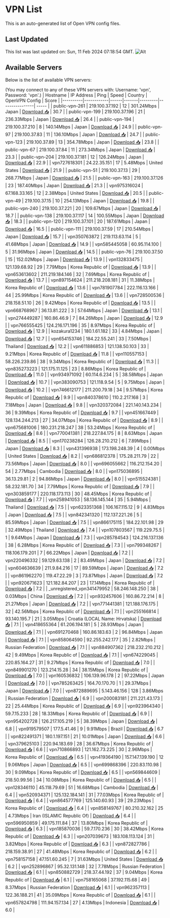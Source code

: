 # VPN List

This is an auto-generated list of Open VPN config files.

## Last Updated

This list was last updated on: Sun, 11 Feb 2024 07:18:54 GMT.
![Alt](https://repobeats.axiom.co/api/embed/186b98318ef1479477931607c1ad7d823f12451f.svg "Repobeats analytics image")

## Available Servers

Below is the list of available VPN servers:

(You may connect to any of these VPN servers with: Username: 'vpn', Password: 'vpn'.)
| Hostname | IP Address | Ping | Speed | Country | OpenVPN Config | Score |
|----------|------------|------|-------|---------|----------------| ----- |
| public-vpn-261 | 219.100.37.192 | 12 | 301.24Mbps | Japan | [Download 📥](./configs/server_0_JP.ovpn) | 30.7 |
| public-vpn-199 | 219.100.37.196 | 21 | 236.33Mbps | Japan | [Download 📥](./configs/server_1_JP.ovpn) | 26.4 |
| public-vpn-194 | 219.100.37.210 | 8 | 140.14Mbps | Japan | [Download 📥](./configs/server_2_JP.ovpn) | 24.9 |
| public-vpn-97 | 219.100.37.83 | 11 | 136.10Mbps | Japan | [Download 📥](./configs/server_3_JP.ovpn) | 24.7 |
| public-vpn-123 | 219.100.37.89 | 13 | 354.78Mbps | Japan | [Download 📥](./configs/server_4_JP.ovpn) | 23.8 |
| public-vpn-67 | 219.100.37.84 | 11 | 273.34Mbps | Japan | [Download 📥](./configs/server_5_JP.ovpn) | 23.3 |
| public-vpn-204 | 219.100.37.181 | 12 | 126.24Mbps | Japan | [Download 📥](./configs/server_6_JP.ovpn) | 22.9 |
| vpn727618301 | 24.22.35.151 | 17 | 5.48Mbps | United States | [Download 📥](./configs/server_7_US.ovpn) | 21.9 |
| public-vpn-51 | 219.100.37.13 | 29 | 268.77Mbps | Japan | [Download 📥](./configs/server_8_JP.ovpn) | 21.5 |
| public-vpn-163 | 219.100.37.126 | 23 | 187.40Mbps | Japan | [Download 📥](./configs/server_9_JP.ovpn) | 21.3 |
| vpn975316024 | 67.168.33.165 | 12 | 2.38Mbps | United States | [Download 📥](./configs/server_10_US.ovpn) | 20.5 |
| public-vpn-49 | 219.100.37.15 | 10 | 254.13Mbps | Japan | [Download 📥](./configs/server_11_JP.ovpn) | 19.8 |
| public-vpn-240 | 219.100.37.221 | 20 | 109.67Mbps | Japan | [Download 📥](./configs/server_12_JP.ovpn) | 18.7 |
| public-vpn-138 | 219.100.37.117 | 14 | 100.55Mbps | Japan | [Download 📥](./configs/server_13_JP.ovpn) | 18.3 |
| public-vpn-120 | 219.100.37.101 | 20 | 187.61Mbps | Japan | [Download 📥](./configs/server_14_JP.ovpn) | 16.5 |
| public-vpn-111 | 219.100.37.59 | 17 | 210.54Mbps | Japan | [Download 📥](./configs/server_15_JP.ovpn) | 15.7 |
| vpn350763872 | 219.113.63.114 | 5 | 41.68Mbps | Japan | [Download 📥](./configs/server_16_JP.ovpn) | 14.9 |
| vpn585445058 | 60.95.114.100 | 5 | 31.96Mbps | Japan | [Download 📥](./configs/server_17_JP.ovpn) | 14.5 |
| public-vpn-76 | 219.100.37.50 | 15 | 152.02Mbps | Japan | [Download 📥](./configs/server_18_JP.ovpn) | 13.9 |
| vpn132833475 | 121.139.68.92 | 29 | 7.79Mbps | Korea Republic of | [Download 📥](./configs/server_19_KR.ovpn) | 13.9 |
| vpn653613602 | 211.219.184.146 | 32 | 7.69Mbps | Korea Republic of | [Download 📥](./configs/server_20_KR.ovpn) | 13.7 |
| vpn897154624 | 211.218.208.181 | 31 | 11.38Mbps | Korea Republic of | [Download 📥](./configs/server_21_KR.ovpn) | 13.6 |
| vpn781907784 | 222.116.13.166 | 44 | 25.99Mbps | Korea Republic of | [Download 📥](./configs/server_22_KR.ovpn) | 13.6 |
| vpn728500536 | 218.158.51.10 | 26 | 9.42Mbps | Korea Republic of | [Download 📥](./configs/server_23_KR.ovpn) | 13.5 |
| vpn668768967 | 36.13.81.222 | 3 | 57.64Mbps | Japan | [Download 📥](./configs/server_24_JP.ovpn) | 13.1 |
| vpn274449287 | 160.86.46.9 | 7 | 84.26Mbps | Japan | [Download 📥](./configs/server_25_JP.ovpn) | 12.9 |
| vpn766555425 | 124.216.171.196 | 35 | 8.97Mbps | Korea Republic of | [Download 📥](./configs/server_26_KR.ovpn) | 12.9 |
| kozakura1234 | 180.1.61.182 | 33 | 4.84Mbps | Japan | [Download 📥](./configs/server_27_JP.ovpn) | 12.7 |
| vpn654153746 | 184.22.55.241 | 33 | 7.50Mbps | Thailand | [Download 📥](./configs/server_28_TH.ovpn) | 12.2 |
| vpn611886853 | 121.138.50.103 | 33 | 9.21Mbps | Korea Republic of | [Download 📥](./configs/server_29_KR.ovpn) | 11.8 |
| vpn110557153 | 58.226.239.86 | 38 | 9.34Mbps | Korea Republic of | [Download 📥](./configs/server_30_KR.ovpn) | 11.3 |
| vpn835273223 | 121.175.11.125 | 23 | 8.86Mbps | Korea Republic of | [Download 📥](./configs/server_31_KR.ovpn) | 11.0 |
| vpn934971092 | 60.114.6.234 | 5 | 38.58Mbps | Japan | [Download 📥](./configs/server_32_JP.ovpn) | 10.7 |
| vpn383090753 | 121.118.9.54 | 5 | 9.75Mbps | Japan | [Download 📥](./configs/server_33_JP.ovpn) | 10.2 |
| vpn746612177 | 211.200.79.18 | 34 | 9.57Mbps | Korea Republic of | [Download 📥](./configs/server_34_KR.ovpn) | 9.9 |
| vpn840378610 | 110.2.217.168 | 3 | 7.18Mbps | Japan | [Download 📥](./configs/server_35_JP.ovpn) | 9.8 |
| vpn320372084 | 221.140.143.234 | 36 | 9.39Mbps | Korea Republic of | [Download 📥](./configs/server_36_KR.ovpn) | 9.7 |
| vpn451667449 | 128.134.244.213 | 27 | 34.07Mbps | Korea Republic of | [Download 📥](./configs/server_37_KR.ovpn) | 8.9 |
| vpn675681006 | 180.231.218.247 | 38 | 53.24Mbps | Korea Republic of | [Download 📥](./configs/server_38_KR.ovpn) | 8.6 |
| vpn770041381 | 218.227.84.175 | 8 | 8.63Mbps | Japan | [Download 📥](./configs/server_39_JP.ovpn) | 8.5 |
| vpn170238284 | 126.28.210.212 | 6 | 7.89Mbps | Japan | [Download 📥](./configs/server_40_JP.ovpn) | 8.3 |
| vpn431396938 | 173.198.248.39 | 4 | 0.00Mbps | United States | [Download 📥](./configs/server_41_US.ovpn) | 8.2 |
| vpn686812378 | 175.28.211.79 | 22 | 73.56Mbps | Japan | [Download 📥](./configs/server_42_JP.ovpn) | 8.0 |
| vpn696055662 | 116.212.154.20 | 54 | 2.77Mbps | Cambodia | [Download 📥](./configs/server_43_KH.ovpn) | 8.0 |
| vpn175036895 | 36.13.29.81 | 2 | 94.86Mbps | Japan | [Download 📥](./configs/server_44_JP.ovpn) | 8.0 |
| vpn515524381 | 58.232.181.70 | 34 | 7.79Mbps | Korea Republic of | [Download 📥](./configs/server_45_KR.ovpn) | 7.9 |
| vpn303859177 | 220.118.173.113 | 30 | 48.45Mbps | Korea Republic of | [Download 📥](./configs/server_46_KR.ovpn) | 7.7 |
| vpn258941053 | 58.136.145.144 | 35 | 5.94Mbps | Thailand | [Download 📥](./configs/server_47_TH.ovpn) | 7.5 |
| vpn623351368 | 106.167.115.12 | 9 | 4.83Mbps | Japan | [Download 📥](./configs/server_48_JP.ovpn) | 7.5 |
| vpn842341320 | 112.137.221.26 | 5 | 85.59Mbps | Japan | [Download 📥](./configs/server_49_JP.ovpn) | 7.5 |
| vpn866175115 | 184.22.101.98 | 29 | 32.49Mbps | Thailand | [Download 📥](./configs/server_50_TH.ovpn) | 7.4 |
| vpn107803567 | 119.229.75.5 | 1 | 9.64Mbps | Japan | [Download 📥](./configs/server_51_JP.ovpn) | 7.3 |
| vpn285784543 | 124.216.137.136 | 38 | 6.28Mbps | Korea Republic of | [Download 📥](./configs/server_52_KR.ovpn) | 7.3 |
| vpn799348267 | 118.106.179.201 | 7 | 66.22Mbps | Japan | [Download 📥](./configs/server_53_JP.ovpn) | 7.2 |
| vpn220496332 | 59.129.63.138 | 2 | 83.49Mbps | Japan | [Download 📥](./configs/server_54_JP.ovpn) | 7.2 |
| vpn604636639 | 211.9.84.216 | 17 | 89.59Mbps | Japan | [Download 📥](./configs/server_55_JP.ovpn) | 7.2 |
| vpn861962270 | 119.47.22.29 | 3 | 73.87Mbps | Japan | [Download 📥](./configs/server_56_JP.ovpn) | 7.2 |
| vpn920671623 | 121.182.84.207 | 23 | 17.14Mbps | Korea Republic of | [Download 📥](./configs/server_57_KR.ovpn) | 7.2 |
| _unregistered_vpn341479952 | 58.246.148.250 | 38 | 0.03Mbps | China | [Download 📥](./configs/server_58_CN.ovpn) | 7.2 |
| vpn932457606 | 160.86.72.214 | 8 | 21.27Mbps | Japan | [Download 📥](./configs/server_59_JP.ovpn) | 7.2 |
| vpn771441381 | 121.188.176.175 | 32 | 42.56Mbps | Korea Republic of | [Download 📥](./configs/server_60_KR.ovpn) | 7.1 |
| vpn255166814 | 93.140.195.7 | 21 | 3.05Mbps | Croatia (LOCAL Name: Hrvatska) | [Download 📥](./configs/server_61_HR.ovpn) | 7.1 |
| vpn418655364 | 61.206.194.181 | 5 | 28.93Mbps | Japan | [Download 📥](./configs/server_62_JP.ovpn) | 7.1 |
| vpn691270468 | 160.86.183.63 | 2 | 96.84Mbps | Japan | [Download 📥](./configs/server_63_JP.ovpn) | 7.1 |
| vpn858064590 | 92.255.242.177 | 35 | 2.82Mbps | Russian Federation | [Download 📥](./configs/server_64_RU.ovpn) | 7.1 |
| vpn884907362 | 218.232.210.212 | 42 | 9.49Mbps | Korea Republic of | [Download 📥](./configs/server_65_KR.ovpn) | 7.1 |
| vpn674229045 | 220.85.164.27 | 31 | 9.27Mbps | Korea Republic of | [Download 📥](./configs/server_66_KR.ovpn) | 7.0 |
| vpn849901270 | 123.214.15.28 | 34 | 38.15Mbps | Korea Republic of | [Download 📥](./configs/server_67_KR.ovpn) | 7.0 |
| vpn160536832 | 106.139.96.178 | 2 | 97.22Mbps | Japan | [Download 📥](./configs/server_68_JP.ovpn) | 7.0 |
| vpn785263425 | 164.70.170.70 | 1 | 29.37Mbps | Japan | [Download 📥](./configs/server_69_JP.ovpn) | 7.0 |
| vpn872889695 | 5.143.46.156 | 128 | 3.86Mbps | Russian Federation | [Download 📥](./configs/server_70_RU.ovpn) | 6.9 |
| vpn200083181 | 211.221.43.173 | 22 | 25.44Mbps | Korea Republic of | [Download 📥](./configs/server_71_KR.ovpn) | 6.9 |
| vpn923964340 | 59.7.15.233 | 28 | 18.33Mbps | Korea Republic of | [Download 📥](./configs/server_72_KR.ovpn) | 6.9 |
| vpn954202728 | 126.217.105.219 | 5 | 38.39Mbps | Japan | [Download 📥](./configs/server_73_JP.ovpn) | 6.8 |
| vpn919579507 | 177.5.41.46 | 9 | 9.91Mbps | Brazil | [Download 📥](./configs/server_74_BR.ovpn) | 6.7 |
| vpn822491371 | 180.1.197.151 | 21 | 10.01Mbps | Japan | [Download 📥](./configs/server_75_JP.ovpn) | 6.6 |
| vpn379625103 | 220.94.183.69 | 28 | 36.67Mbps | Korea Republic of | [Download 📥](./configs/server_76_KR.ovpn) | 6.6 |
| vpn710866893 | 121.162.73.225 | 30 | 2.96Mbps | Korea Republic of | [Download 📥](./configs/server_77_KR.ovpn) | 6.5 |
| vpn419364190 | 157.147.139.190 | 12 | 9.06Mbps | Japan | [Download 📥](./configs/server_78_JP.ovpn) | 6.5 |
| vpn699868396 | 220.83.110.98 | 30 | 9.09Mbps | Korea Republic of | [Download 📥](./configs/server_79_KR.ovpn) | 6.5 |
| vpn569844609 | 218.50.99.56 | 34 | 10.08Mbps | Korea Republic of | [Download 📥](./configs/server_80_KR.ovpn) | 6.5 |
| vpn128346110 | 45.118.79.69 | 51 | 16.68Mbps | Cambodia | [Download 📥](./configs/server_81_KH.ovpn) | 6.4 |
| vpn520934371 | 125.132.184.141 | 31 | 77.03Mbps | Korea Republic of | [Download 📥](./configs/server_82_KR.ovpn) | 6.4 |
| vpn864577769 | 125.140.60.93 | 39 | 29.23Mbps | Korea Republic of | [Download 📥](./configs/server_83_KR.ovpn) | 6.4 |
| vpn858149767 | 80.210.32.162 | 25 | 4.73Mbps | Iran (ISLAMIC Republic Of) | [Download 📥](./configs/server_84_IR.ovpn) | 6.4 |
| vpn596950859 | 49.175.111.84 | 37 | 13.80Mbps | Korea Republic of | [Download 📥](./configs/server_85_KR.ovpn) | 6.3 |
| vpn185870036 | 59.7.170.236 | 30 | 38.42Mbps | Korea Republic of | [Download 📥](./configs/server_86_KR.ovpn) | 6.3 |
| vpn207039673 | 183.108.113.124 | 31 | 3.82Mbps | Korea Republic of | [Download 📥](./configs/server_87_KR.ovpn) | 6.3 |
| vpn872827786 | 218.159.38.91 | 27 | 41.48Mbps | Korea Republic of | [Download 📥](./configs/server_88_KR.ovpn) | 6.2 |
| vpn758157158 | 47.151.60.245 | 7 | 31.63Mbps | United States | [Download 📥](./configs/server_89_US.ovpn) | 6.2 |
| vpn252896867 | 95.32.131.148 | 32 | 7.78Mbps | Russian Federation | [Download 📥](./configs/server_90_RU.ovpn) | 6.1 |
| vpn850882729 | 218.37.44.192 | 37 | 9.04Mbps | Korea Republic of | [Download 📥](./configs/server_91_KR.ovpn) | 6.1 |
| vpn758165068 | 37.192.115.68 | 49 | 8.37Mbps | Russian Federation | [Download 📥](./configs/server_92_RU.ovpn) | 6.1 |
| vpn962357113 | 122.36.188.21 | 41 | 35.09Mbps | Korea Republic of | [Download 📥](./configs/server_93_KR.ovpn) | 6.1 |
| vpn657824798 | 111.94.157.134 | 27 | 4.13Mbps | Indonesia | [Download 📥](./configs/server_94_ID.ovpn) | 6.0 |
